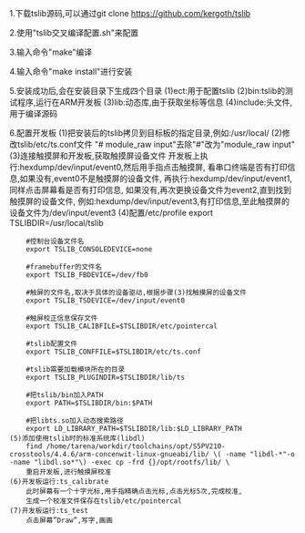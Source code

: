 1.下载tslib源码,可以通过git clone https://github.com/kergoth/tslib

2.使用"tslib交叉编译配置.sh"来配置

3.输入命令"make"编译

4.输入命令"make install"进行安装

5.安装成功后,会在安装目录下生成四个目录
	(1)ect:用于配置tslib
	(2)bin:tslib的测试程序,运行在ARM开发板
	(3)lib:动态库,由于获取坐标等信息
	(4)include:头文件,用于编译源码

6.配置开发板
	(1)把安装后的tslib拷贝到目标板的指定目录,例如:/usr/local/
	(2)修改tslib/etc/ts.conf文件
		"# module_raw input"去除"#"改为"module_raw input"
	(3)连接触摸屏和开发板,获取触摸屏设备文件
		开发板上执行:hexdump/dev/input/event0,然后用手指点击触摸屏,
		看串口终端是否有打印信息,如果没有,event0不是触摸屏的设备文件,
		再执行:hexdump/dev/input/event1,同样点击屏幕看是否有打印信息,
		如果没有,再次更换设备文件为event2,直到找到触摸屏的设备文件,
		例如:hexdump/dev/input/event3,有打印信息,至此触摸屏的设备文件为/dev/input/event3
	(4)配置/etc/profile
		export TSLIBDIR=/usr/local/tslib
		
		#控制台设备文件名
		export TSLIB_CONSOLEDEVICE=none
		
		#framebuffer的文件名
		export TSLIB_FBDEVICE=/dev/fb0
		
		#触屏的文件名,取决于具体的设备驱动,根据步骤(3)找触摸屏的设备文件
		export TSLIB_TSDEVICE=/dev/input/event0
		
		#触屏校正信息保存文件
		export TSLIB_CALIBFILE=$TSLIBDIR/etc/pointercal
		
		#tslib配置文件
		export TSLIB_CONFFILE=$TSLIBDIR/etc/ts.conf
		
		#tslib需要加载模块所在的目录
		export TSLIB_PLUGINDIR=$TSLIBDIR/lib/ts
		
		#把tslib/bin加入PATH
		export PATH=$TSLIBDIR/bin:$PATH
		
		#把libts.so加入动态搜索路径
		export LD_LIBRARY_PATH=$TSLIBDIR/lib:$LD_LIBRARY_PATH
	(5)添加使用tslib时的标准系统库(libdl)
		find /home/tarena/workdir/toolchains/opt/S5PV210-crosstools/4.4.6/arm-concenwit-linux-gnueabi/lib/ \( -name "libdl-*"-o -name "libdl.so*"\) -exec cp -frd {}/opt/rootfs/lib/ \
		重启开发板,进行触摸屏校准
	(6)开发板运行:ts_calibrate
		此时屏幕有一个十字光标,用手指精确点击光标,点击光标5次,完成校准,
		生成一个校准文件保存在tslib/etc/pointercal
	(7)开发板运行:ts_test
		点击屏幕”Draw”,写字,画画
		